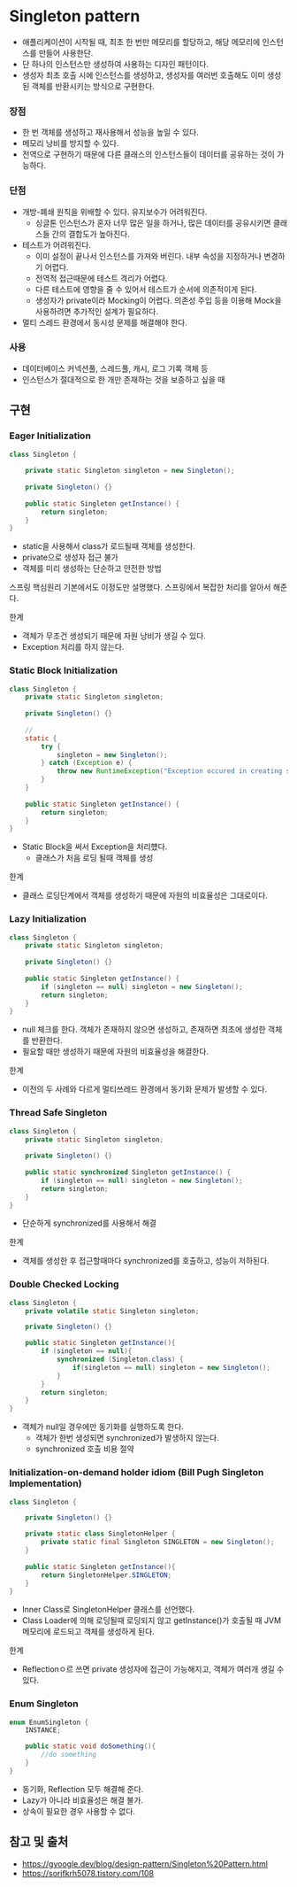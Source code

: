 Singleton pattern
===
- 애플리케이션이 시작될 때, 최초 한 번만 메모리를 할당하고, 해당 메모리에 인스턴스를 만들어 사용한단.
- 단 하나의 인스턴스만 생성하여 사용하는 디자인 패턴이다.
- 생성자 최초 호출 시에 인스턴스를 생성하고, 생성자를 여러번 호출해도 이미 생성된 객체를 반환시키는 방식으로 구현한다.

### 장점
- 한 번 객체를 생성하고 재사용해서 성능을 높일 수 있다. 
- 메모리 낭비를 방지할 수 있다. 
- 전역으로 구현하기 때문에 다른 클래스의 인스턴스들이 데이터를 공유하는 것이 가능하다.

### 단점
- 개방-폐쇄 원칙을 위배할 수 있다. 유지보수가 어려워진다.
  - 싱글톤 인스턴스가 혼자 너무 많은 일을 하거나, 많은 데이터를 공유시키면 클래스들 간의 결합도가 높아진다.
- 테스트가 어려워진다. 
  - 이미 설정이 끝나서 인스턴스를 가져와 버린다. 내부 속성을 지정하거나 변경하기 어렵다.
  - 전역적 접근때문에 테스트 격리가 어렵다. 
  - 다른 테스트에 영향을 줄 수 있어서 테스트가 순서에 의존적이게 된다.
  - 생성자가 private이라 Mocking이 어렵다. 의존성 주입 등을 이용해 Mock을 사용하려면 추가적인 설계가 필요하다.
- 멀티 스레드 환경에서 동시성 문제를 해결해야 한다.

### 사용
- 데이터베이스 커넥션풀, 스레드풀, 캐시, 로그 기록 객체 등
- 인스턴스가 절대적으로 한 개만 존재하는 것을 보증하고 싶을 때

## 구현

### Eager Initialization
```java
class Singleton {
	
	private static Singleton singleton = new Singleton(); 
	
	private Singleton() {}
	
	public static Singleton getInstance() {
		return singleton;
	}
}
```
- static을 사용해서 class가 로드될때 객체를 생성한다.
- private으로 생성자 접근 불가
- 객체를 미리 생성하는 단순하고 안전한 방법

스프링 핵심원리 기본에서도 이정도만 설명했다. 스프링에서 복잡한 처리를 알아서 해준다.

한계
+ 객체가 무조건 생성되기 때문에 자원 낭비가 생길 수 있다. 
+ Exception 처리를 하지 않는다.

### Static Block Initialization
```java
class Singleton {
	private static Singleton singleton; 
	
	private Singleton() {}
	
	//
	static {
		try {
			singleton = new Singleton();
		} catch (Exception e) {
			throw new RuntimeException("Exception occured in creating singleton instance");
		}
	}
	
	public static Singleton getInstance() {
		return singleton;
	}
}
```
- Static Block을 써서 Exception을 처리헀다.
  - 클래스가 처음 로딩 될때 객체를 생성

한계
+ 클래스 로딩단계에서 객체를 생성하기 때문에 자원의 비효율성은 그대로이다.

### Lazy Initialization
```java
class Singleton {
	private static Singleton singleton; 
	
	private Singleton() {} 
	
	public static Singleton getInstance() {
		if (singleton == null) singleton = new Singleton();
		return singleton;
	}
}
```
- null 체크를 한다. 객체가 존재하지 않으면 생성하고, 존재하면 최초에 생성한 객체를 반환한다.
- 필요할 때만 생성하기 때문에 자원의 비효율성을 해결한다.

한계
+ 이전의 두 사례와 다르게 멀티쓰레드 환경에서 동기화 문제가 발생할 수 있다.

### Thread Safe Singleton
```java
class Singleton {
	private static Singleton singleton; 
	
	private Singleton() {}
	
	public static synchronized Singleton getInstance() {
		if (singleton == null) singleton = new Singleton();
		return singleton;
	}
}
```
- 단순하게 synchronized를 사용해서 해결

한계
- 객체를 생성한 후 접근할때마다 synchronized를 호출하고, 성능이 저하된다.

### Double Checked Locking
```java
class Singleton {
	private volatile static Singleton singleton; 

	private Singleton() {}

	public static Singleton getInstance(){
	    if (singleton == null){
	        synchronized (Singleton.class) {
	            if(singleton == null) singleton = new Singleton();
	        }
	    }
	    return singleton;
	}
}
```
- 객체가 null일 경우에만 동기화를 실행하도록 한다.
  - 객체가 한번 생성되면 synchronized가 발생하지 않는다.
  - synchronized 호출 비용 절약

### Initialization-on-demand holder idiom (Bill Pugh Singleton Implementation)
```java
class Singleton {

	private Singleton() {}

	private static class SingletonHelper {
		private static final Singleton SINGLETON = new Singleton();
	}
	
	public static Singleton getInstance(){
	    return SingletonHelper.SINGLETON;
	}
}
```
- Inner Class로 SingletonHelper 클래스를 선언했다. 
- Class Loader에 의해 로딩될때 로딩되지 않고 getInstance()가 호출될 때 JVM 메모리에 로드되고 객체를 생성하게 된다.

한계
- Reflectionㅇ르 쓰면 private 생성자에 접근이 가능해지고, 객체가 여러개 생길 수 있다.

### Enum Singleton
```java
enum EnumSingleton {
	INSTANCE;

	public static void doSomething(){
        //do something
    }
}
```
- 동기화, Reflection 모두 해결해 준다.
- Lazy가 아니라 비효율성은 해결 불가.
- 상속이 필요한 경우 사용할 수 없다.

## 참고 및 출처
- https://gyoogle.dev/blog/design-pattern/Singleton%20Pattern.html
- https://sorjfkrh5078.tistory.com/108
